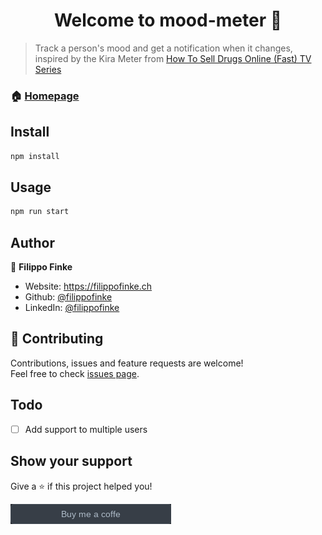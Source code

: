 <h1 align="center">Welcome to mood-meter 👋</h1>

> Track a person's mood and get a notification when it changes, inspired by the Kira Meter from [How To Sell Drugs Online (Fast) TV Series](<https://en.wikipedia.org/wiki/How_to_Sell_Drugs_Online_(Fast)>)

### 🏠 [Homepage](https://github.com/filippofinke/mood-meter#readme)

## Install

```sh
npm install
```

## Usage

```sh
npm run start
```

## Author

👤 **Filippo Finke**

- Website: https://filippofinke.ch
- Github: [@filippofinke](https://github.com/filippofinke)
- LinkedIn: [@filippofinke](https://linkedin.com/in/filippofinke)

## 🤝 Contributing

Contributions, issues and feature requests are welcome!<br />Feel free to check [issues page](https://github.com/filippofinke/mood-meter/issues).

## Todo

- [ ] Add support to multiple users

## Show your support

Give a ⭐️ if this project helped you!

<a href="https://www.buymeacoffee.com/filippofinke">
  <img src="https://github.com/filippofinke/filippofinke/raw/main/images/buymeacoffe.png" alt="Buy Me A McFlurry">
</a>
